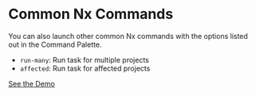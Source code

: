 &nbsp;

# Common Nx Commands

You can also launch other common Nx commands with the options listed out in the Command Palette.

- `run-many`: Run task for multiple projects
- `affected`: Run task for affected projects

[See the Demo](https://youtu.be/v6Tso0lB6S4)

